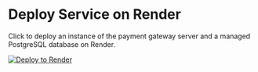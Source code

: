 # Deploy Service on Render

Click to deploy an instance of the payment gateway server and a managed PostgreSQL database on Render.

[![Deploy to Render](https://render.com/images/deploy-to-render-button.svg)](https://render.com/deploy?repo=https://github.com/iamthe-nerdyDev/payment-processing-using-square)
